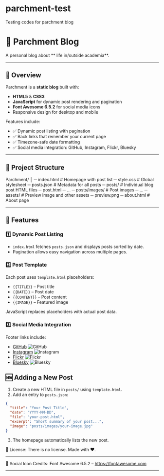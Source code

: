 # parchment-test
Testing codes for parchment blog

# 📝 Parchment Blog

A personal blog about ** life in/outside academia**.  

---

## 🌟 Overview

Parchment is a **static blog** built with:

- **HTML5** & **CSS3**  
- **JavaScript** for dynamic post rendering and pagination  
- **Font Awesome 6.5.2** for social media icons  
- Responsive design for desktop and mobile  

Features include:

- ✅ Dynamic post listing with pagination  
- ✅ Back links that remember your current page  
- ✅ Timezone-safe date formatting  
- ✅ Social media integration: GitHub, Instagram, Flickr, Bluesky  

---

## 📂 Project Structure

Parchment/
│
─ index.html # Homepage with post list
─ style.css # Global stylesheet
─ posts.json # Metadata for all posts
─ posts/ # Individual blog post HTML files
  ─ post.html
  ─ ...
─ posts/images/ # Post images
   ─ ...
─ assets/ # Preview image and other assets
   ─ preview.png
─ about.html # About page

---

## 🚀 Features

### 1️⃣ Dynamic Post Listing
- `index.html` fetches `posts.json` and displays posts sorted by date.  
- Pagination allows easy navigation across multiple pages.  

### 2️⃣ Post Template
Each post uses `template.html` placeholders:  

- `{{TITLE}}` – Post title  
- `{{DATE}}` – Post date  
- `{{CONTENT}}` – Post content  
- `{{IMAGE}}` – Featured image  

JavaScript replaces placeholders with actual post data.

### 3️⃣ Social Media Integration
Footer links include:

- [GitHub](https://github.com/username) ![GitHub](https://img.shields.io/badge/-GitHub-181717?style=flat&logo=github)  
- [Instagram](https://instagram.com/username) ![Instagram](https://img.shields.io/badge/-Instagram-E4405F?style=flat&logo=instagram&logoColor=white)  
- [Flickr](https://flickr.com/username) ![Flickr](https://img.shields.io/badge/-Flickr-FF0084?style=flat&logo=flickr&logoColor=white)  
- [Bluesky](https://bsky.app/username) ![Bluesky](https://img.shields.io/badge/-Bluesky-00CFFF?style=flat&logo=bluesky&logoColor=white)  

## 🆕 Adding a New Post

1. Create a new HTML file in `posts/` using `template.html`.  
2. Add an entry to `posts.json`:

```json
{
  "title": "Your Post Title",
  "date": "YYYY-MM-DD",
  "file": "your-post.html",
  "excerpt": "Short summary of your post...",
  "image": "posts/images/your-image.jpg"
}

```
3. The homepage automatically lists the new post.

📜 License: There is no license. Made with ❤️. 

---

🎨 Social Icon Credits: Font Awesome 6.5.2 – https://fontawesome.com

---

